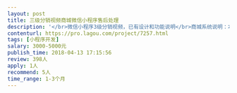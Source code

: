 ```yaml
---                
layout: post       
title: 三级分销视频商城微信小程序售后处理           
description: '</br>微信小程序3级分销视频，已有设计和功能说明</br>商城系统说明：本分销系统是一个付费视频、音频，可以购买产品的三级分销小程序商城，可以设置付费和免费的阅读形式。</br>前端设计和功能设计原型：</br>使用七牛云保存视频</br>https://modao.cc/app/QtM381x0PBGWlVJzaWHub9J64c7j4hY</br>'     
contenturl: https://pro.lagou.com/project/7257.html      
tags: [小程序开发]            
salary: 3000-5000元          
publish_time: 2018-04-13 17:15:56         
review: 398人                   
apply: 1人                   
recommend: 5人                   
time_range: 1-3个月              
---                 
```

